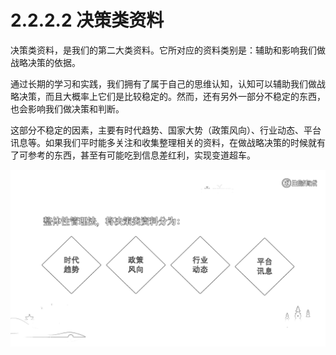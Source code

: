 # 2.2.2.2 决策类资料

决策类资料，是我们的第二大类资料。它所对应的资料类别是：辅助和影响我们做战略决策的依据。

通过长期的学习和实践，我们拥有了属于自己的思维认知，认知可以辅助我们做战略决策，而且大概率上它们是比较稳定的。然而，还有另外一部分不稳定的东西，也会影响我们做决策和判断。

这部分不稳定的因素，主要有时代趋势、国家大势（政策风向）、行业动态、平台讯息等。如果我们平时能多关注和收集整理相关的资料，在做战略决策的时候就有了可参考的东西，甚至有可能吃到信息差红利，实现变道超车。

![](img/01033a8c842be3b88a395b71fede712a.png)